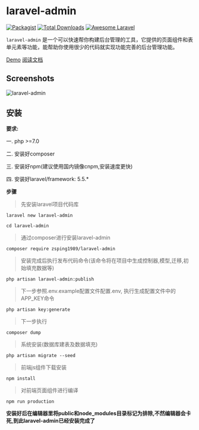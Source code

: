 laravel-admin
=====

[![Packagist](https://img.shields.io/packagist/l/encore/laravel-admin.svg?maxAge=2592000)](https://packagist.org/packages/zsping1989/laravel-admin)
[![Total Downloads](https://img.shields.io/packagist/dt/zsping1989/laravel-admin.svg?style=flat-square)](https://packagist.org/packages/zsping1989/laravel-admin)
[![Awesome Laravel](https://img.shields.io/badge/Awesome-Laravel-brightgreen.svg)](https://github.com/zsping1989/laravel-admin)

`laravel-admin` 是一个可以快速帮你构建后台管理的工具，它提供的页面组件和表单元素等功能，能帮助你使用很少的代码就实现功能完善的后台管理功能。

[Demo](#)
[阅读文档](https://zsping1989.gitbooks.io/laravel-admin/)


Screenshots
------------

![laravel-admin](http://a3.qpic.cn/psb?/V11BOt0S4MAKLC/*2yXcoVB6gN0.TXBVaruF3sBJdTsh4KyWII*cZPn*0g!/b/dPIAAAAAAAAA&bo=.gROAwAAAAACa*w!&rf=viewer_4)

安装
------------

**要求:**

一. php >=7.0

二. 安装好composer

三. 安装好npm(建议使用国内镜像cnpm,安装速度更快)

四. 安装好laravel/framework: 5.5.*


**步骤**

> 先安装laravel项目代码库

```
laravel new laravel-admin

cd laravel-admin
```
> 通过composer进行安装laravel-admin

```
composer require zsping1989/laravel-admin
```

> 安装完成后执行发布代码命令(该命令将在项目中生成控制器,模型,迁移,初始填充数据等)

```
php artisan laravel-admin:publish
```

> 下一步参照.env.example配置文件配置.env,
> 执行生成配置文件中的APP_KEY命令

```
php artisan key:generate
```

> 下一步执行

```
composer dump
```

> 系统安装(数据库建表及数据填充)

```
php artisan migrate --seed
```

> 前端js组件下载安装

```
npm install
```

> 对前端页面组件进行编译

```
npm run production
```

**安装好后在编辑器里将public和node_modules目录标记为排除,不然编辑器会卡死,到此laravel-admin已经安装完成了**